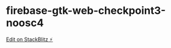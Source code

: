 # firebase-gtk-web-checkpoint3-noosc4

[Edit on StackBlitz ⚡️](https://stackblitz.com/edit/firebase-gtk-web-checkpoint3-noosc4)